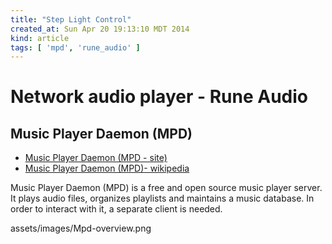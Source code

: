 ```yaml
---
title: "Step Light Control"
created_at: Sun Apr 20 19:13:10 MDT 2014
kind: article
tags: [ 'mpd', 'rune_audio' ]
---
```


# Network audio player - Rune Audio

## Music Player Daemon (MPD)

* [Music Player Daemon (MPD - site)](http://www.musicpd.org/)
* [Music Player Daemon (MPD)- wikipedia](http://en.wikipedia.org/wiki/Music_Player_Daemon)

Music Player Daemon (MPD) is a free and open source music player
server. It plays audio files, organizes playlists and maintains a music
database. In order to interact with it, a separate client is needed.

assets/images/Mpd-overview.png

